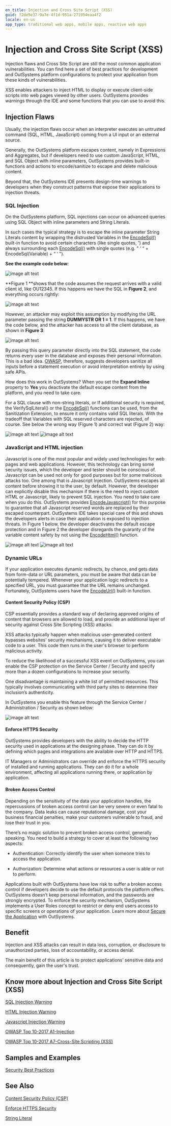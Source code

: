 ```yaml
---
en_title: Injection and Cross Site Script (XSS)
guid: f2de9e37-9a7e-4f1d-951a-271954eaa4f2
locale: en-us
app_type: traditional web apps, mobile apps, reactive web apps
---
```


# Injection and Cross Site Script (XSS)

Injection flaws and Cross Site Script are still the most common application vulnerabilities. You can find here a set of best practices for development and OutSystems platform configurations to protect your application from these kinds of vulnerabilities.

XSS enables attackers to inject HTML to display or execute client-side scripts into web pages viewed by other users. OutSystems provides warnings through the IDE and some functions that you can use to avoid this.

## Injection Flaws

Usually, the injection flaws occur when an interpreter executes an untrusted command (SQL, HTML, JavaScript) coming from a UI input or an external source.

Generally, the OutSystems platform escapes content, namely in Expressions and Aggregates, but if developers need to use custom JavaScript, HTML, and SQL Object with inline parameters, OutSystems provides built-in functions and actions to encode/sanitize to escape and delete malicious content.

Beyond that, the OutSystems IDE presents design-time warnings to developers when they construct patterns that expose their applications to injection threats.

### SQL Injection

On the OutSystems platform, SQL injections can occur on advanced queries using SQL Object with inline parameters and String Literals.

In such cases the typical strategy is to escape the inline parameter String Literals content by wrapping the distrusted Variables in the [EncodeSql()](https://success.outsystems.com/Documentation/11/Reference/OutSystems_Language/Logic/Built-in_Functions/Text#EncodeSql) built-in function to avoid certain characters (like single quotes, ') and always surrounding each [EncodeSql()](https://success.outsystems.com/Documentation/11/Reference/OutSystems_Language/Logic/Built-in_Functions/Text#EncodeSql) with single quotes (e.g. " ‘ “ + EncodeSql(Variable) + “ ‘ ").

 

**See the example code below:**

![image alt text](images/Injection-and-Cross-Site-Script-0.png)

**Figure 1 **shows that the code assumes the request arrives with a valid client id, like OU12345. If this happens we have the SQL in **Figure 2**, and everything occurs rightly:

 

![image alt text](images/Injection-and-Cross-Site-Script-1.png)

However, an attacker may exploit this assumption by modifying the URL parameter passing the string  **DUMMYSTR OR 1 = 1**. If this happens, we have the code below, and the attacker has access to all the client database, as shown in **Figure 3**:

![image alt text](images/Injection-and-Cross-Site-Script-2.png)

By passing this query parameter directly into the SQL statement, the code returns every user in the database and exposes their personal information. This is a bad idea. [OWASP](https://www.owasp.org/), therefore, suggests developers sanitize all inputs before a statement execution or avoid interpretation entirely by using safe APIs.

How does this work in OutSystems? When you set the **Expand Inline** property to **Yes** you deactivate the default escape content from the platform, and you need to take care.

For a SQL clause with non-string literals, or If additional security is required, the VerifySqlLiteral() or the  [EncodeSql()](https://success.outsystems.com/Documentation/11/Reference/OutSystems_Language/Logic/Built-in_Functions/Text#EncodeSql) functions can be used, from the Sanitization Extension, to ensure it only contains valid SQL literals. With the tradeoff that Variables with SQL reserved characters are rejected, of course. See below the wrong way (Figure 1) and correct wat (Figure 2) way:

![image alt text](images/Injection-and-Cross-Site-Script-3.png)  ![image alt text](images/Injection-and-Cross-Site-Script-4.png)

 

### JavaScript and HTML injection

Javascript is one of the most popular and widely used technologies for web pages and web applications. However, this technology can bring some security issues, which the developer and tester should be conscious of.  Javascript can be used not only for good purposes but for some malicious attacks too. One among that is Javascript Injection. OutSystems escapes all content before showing it to the user, by default. However, the developer can explicitly disable this mechanism if there is the need to inject custom HTML or Javascript, likely to prevent SQL injection. You need to take care when you do this. OutSystems provides [EncodeJavascript()](https://success.outsystems.com/Documentation/11/Reference/OutSystems_Language/Logic/Built-in_Functions/Text#EncodeJavaScript) for this purpose to guarantee that all Javascript reserved words are replaced by their escaped counterpart. OutSystems IDE takes special care of this and shows the developers alerts in case their application is exposed to injection threats. In Figure 1 below, the developer deactivates the default escape protection and in Figure 2 the developer disregards the guaranty of the variable content safety by not using the [EncodeHtml()](https://success.outsystems.com/Documentation/11/Reference/OutSystems_Language/Logic/Built-in_Functions/Text#EncodeHtml) function.

 

![image alt text](images/Injection-and-Cross-Site-Script-5.png)     ![image alt text](images/Injection-and-Cross-Site-Script-6.png)

 

### Dynamic URLs

If your application executes dynamic redirects, by chance, and gets data from form-data or URL parameters, you must be aware that data can be potentially tempered. Whenever your application logic redirects to a specified URL, you must guarantee that the URL remains unchanged. Fortunately, OutSystems users have the [EncodeUrl()](https://success.outsystems.com/Documentation/11/Reference/OutSystems_Language/Logic/Built-in_Functions/Text#EncodeUrl) built-in function.

 

#### Content Security Policy (CSP)

CSP essentially provides a standard way of declaring approved origins of content that browsers are allowed to load, and provide an additional layer of security against Cross Site Scripting (XSS) attacks.

XSS attacks typically happen when malicious user-generated content bypasses websites' security mechanisms, causing it to deliver executable code to a user. This code then runs in the user's browser to perform malicious activity.

To reduce the likelihood of a successful XSS event on OutSystems, you can enable the CSP protection on the Service Center / Security and specify more than a dozen configurations to increase your security.

One disadvantage is maintaining a white list of permitted resources. This typically involves communicating with third party sites to determine their inclusion’s authenticity.

In OutSystems you enable this feature through the Service Center / Administration / Security as shown below:

![image alt text](images/Injection-and-Cross-Site-Script-7.png)

#### Enforce HTTPS Security

OutSystems provides developers with the ability to decide the HTTP security used in applications at the designing phase. They can do it by defining which pages and integrations are available over HTTP and HTTPS.

IT Managers or Administrators can override and enforce the HTTPS security of installed and running applications. They can do it for a whole environment, affecting all applications running there, or application by application.

#### Broken Access Control

Depending on the sensitivity of the data your application handles, the repercussions of broken access control can be very severe or even fatal to the company. Data leaks can cause reputational damage, cost your business financial penalties, make your customers vulnerable to fraud, and lose their trust in you.

There’s no magic solution to prevent broken access control, generally speaking. You need to build a strategy to cover at least the following two aspects:

* Authentication: Correctly identify the user when someone tries to access the application.

* Authorization: Determine what actions or resources a user is able or not to perform.

Applications built with OutSystems have low risk to suffer a broken access control if developers decide to use the default protocols the platform offers. OutSystems doesn’t keep personal information, and the passwords are strongly encrypted. To enforce the security mechanism, OutSystems implements a User Roles concept to restrict or deny end users access to specific screens or operations of your application. Learn more about [Secure the Application](https://success.outsystems.com/Documentation/11/Developing_an_Application/Secure_the_Application) with OutSystems.

## Benefit

Injection and XSS attacks can result in data loss, corruption, or disclosure to unauthorized parties, loss of accountability, or access denial.

The main benefit of this article is to protect applications’ sensitive data and consequently, gain the user's trust.

## Know more about Injection and Cross Site Script (XSS)

[SQL Injection Warning](https://success.outsystems.com/Documentation/10/Reference/Errors_and_Warnings/Warnings/SQL_Injection_Warning)

[HTML Injection Warning](https://success.outsystems.com/Documentation/11/Reference/Errors_and_Warnings/Warnings/HTML_Injection_Warning)

[Javascript Injection Warning](https://success.outsystems.com/Documentation/11/Reference/Errors_and_Warnings/Warnings/JavaScript_Injection_Warning)

[OWASP Top 10-2017 A1-Injection](https://www.owasp.org/index.php/Top_10-2017_A1-Injection)

[OWASP Top 10-2017 A7-Cross-Site Scripting (XSS)](https://www.owasp.org/index.php/Top_10-2017_A7-Cross-Site_Scripting_(XSS))

## Samples and Examples

[Security Best Practices](https://www.outsystems.com/forge/component/4719/security-sample/)

## See Also

[Content Security Policy (CSP)](https://success.outsystems.com/Documentation/11/Managing_the_Applications_Lifecycle/Secure_the_Applications/Apply_Content_Security_Policy)

[Enforce HTTPS Security](https://success.outsystems.com/Documentation/11/Managing_the_Applications_Lifecycle/Secure_the_Applications/Enforce_HTTPS_Security)

[String Literal](https://en.wikipedia.org/wiki/String_literal)

